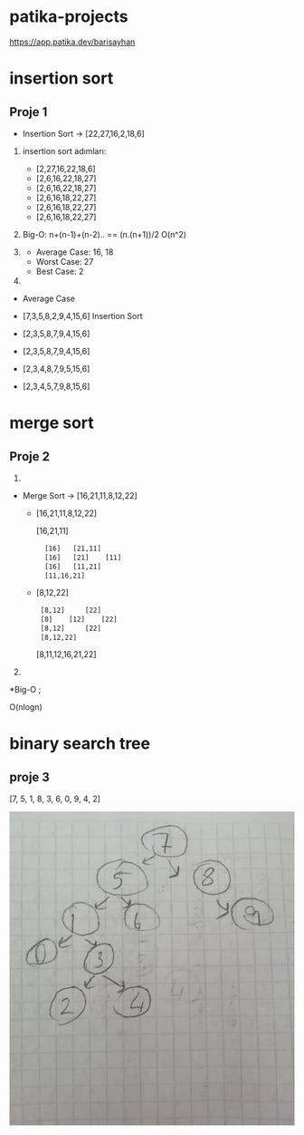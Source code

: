 # patika-projects
https://app.patika.dev/barisayhan

# insertion sort 

## Proje 1

* Insertion Sort   ->  [22,27,16,2,18,6]

 1. insertion sort adımları:
 
    * [2,27,16,22,18,6] 
    * [2,6,16,22,18,27]
    * [2,6,16,22,18,27]
    * [2,6,16,18,22,27]
    * [2,6,16,18,22,27]
    * [2,6,16,18,22,27]    
 
 2. Big-O:
    n+(n-1)+(n-2).. == (n.(n+1))/2
     O(n^2)

 3. 
    * Average Case: 16, 18
    * Worst Case: 27
    * Best Case: 2

 4.
 * Average Case

 * [7,3,5,8,2,9,4,15,6]     Insertion Sort
    
* [2,3,5,8,7,9,4,15,6]
* [2,3,5,8,7,9,4,15,6]
* [2,3,4,8,7,9,5,15,6]
* [2,3,4,5,7,9,8,15,6]




# merge sort

## Proje 2

 1.
 * Merge Sort -> [16,21,11,8,12,22]

  

     * [16,21,11,8,12,22]

          [16,21,11]

     	     [16]	[21,11]
             [16]	[21]	[11]
             [16]	[11,21]
             [11,16,21]

    *   [8,12,22]

           	 [8,12]		[22]
             [8]	[12]	[22]
         	 [8,12] 	[22]
         	 [8,12,22]

          [8,11,12,16,21,22]

           
2.
*Big-O ; 

   O(nlogn)



# binary search tree
## proje 3

[7, 5, 1, 8, 3, 6, 0, 9, 4, 2]


![binary search tree](/assets/img/bst.jpeg "binary search tree")



